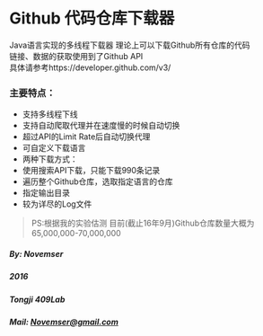 Github 代码仓库下载器
===

Java语言实现的多线程下载器 理论上可以下载Github所有仓库的代码   
链接、数据的获取使用到了Github API  
具体请参考https://developer.github.com/v3/
### 主要特点：
 - 支持多线程下线
 - 支持自动爬取代理并在速度慢的时候自动切换
 - 超过API的Limit Rate后自动切换代理
 - 可自定义下载语言
 - 两种下载方式：
  - 使用搜索API下载，只能下载990条记录
  - 遍历整个Github仓库，选取指定语言的仓库
 - 指定输出目录
 - 较为详尽的Log文件

> PS:根据我的实验估测 目前(截止16年9月)Github仓库数量大概为65,000,000-70,000,000


##### By: Novemser
##### 2016
##### Tongji 409Lab
##### Mail: Novemser@gmail.com
